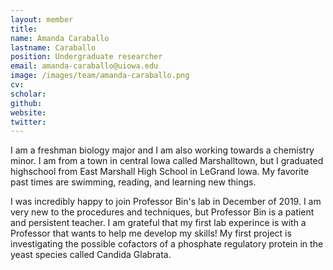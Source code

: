 ```yaml
---
layout: member
title:
name: Amanda Caraballo
lastname: Caraballo
position: Undergraduate researcher
email: amanda-caraballo@uiowa.edu
image: /images/team/amanda-caraballo.png
cv: 
scholar: 
github: 
website: 
twitter: 
---
```


I am a freshman biology major and I am also working towards a chemistry minor. I am from a town in central Iowa called Marshalltown, but I graduated highschool from East Marshall High School in LeGrand Iowa. My favorite past times are swimming, reading, and learning new things.

I was incredibly happy to join Professor Bin's lab in December of 2019. I am very new to the procedures and techniques, but Professor Bin is a patient and persistent teacher. I am grateful that my first lab experince is with a Professor that wants to help me develop my skills! My first project is investigating the possible cofactors of a phosphate regulatory protein in the yeast species called Candida Glabrata. 
